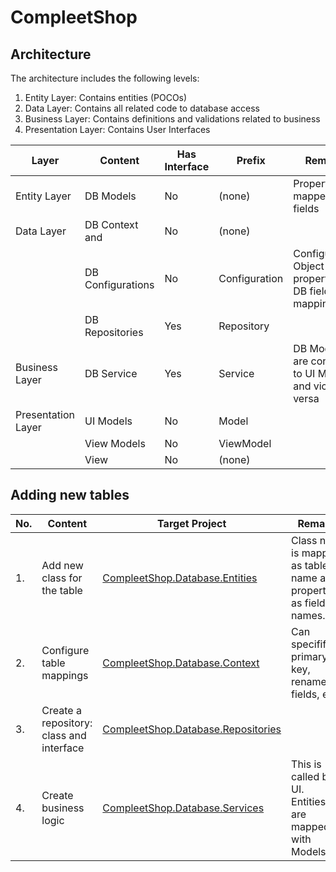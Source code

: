 # CompleetShop

## Architecture
The architecture includes the following levels:
1. Entity Layer: Contains entities (POCOs)
2. Data Layer: Contains all related code to database access
3. Business Layer: Contains definitions and validations related to business
4. Presentation Layer: Contains User Interfaces

| Layer | Content | Has Interface | Prefix | Remarks |
 ----------- | ----------- | ----------- | ----------- | ----------- |
| Entity Layer | DB Models | No | (none) | Properties are mapped to DB fields |
| Data Layer | DB Context and | No | (none) |  |
|  |            DB Configurations | No | Configuration | Configuration: Object property to DB field mapping |
|  | DB Repositories | Yes | Repository |  |
| Business Layer | DB Service | Yes | Service | DB Models are converted to UI Models and vice-versa |
| Presentation Layer | UI Models | No | Model |  |
|  | View Models | No | ViewModel |  |
|  | View | No | (none) |  |

## Adding new tables
| No. | Content | Target Project | Remarks |
 ----------- | ----------- | ----------- | ----------- |
| 1. | Add new class for the table | [CompleetShop.Database.Entities][1] | Class name is mapped as table name and properties as field names. |
| 2. | Configure table mappings | [CompleetShop.Database.Context][2] | Can specifify primary key, rename fields, etc. |
| 3. | Create a repository: class and interface | [CompleetShop.Database.Repositories][3] |  |
| 4. | Create business logic | [CompleetShop.Database.Services][4] | This is called by UI. Entities(DB) are mapped with Models(UI). |


[1]: CompleetShop.Database.Entities/
[2]: CompleetShop.Database.Context/
[3]: CompleetShop.Database.Repositories/
[4]: CompleetShop.Database.Services/
